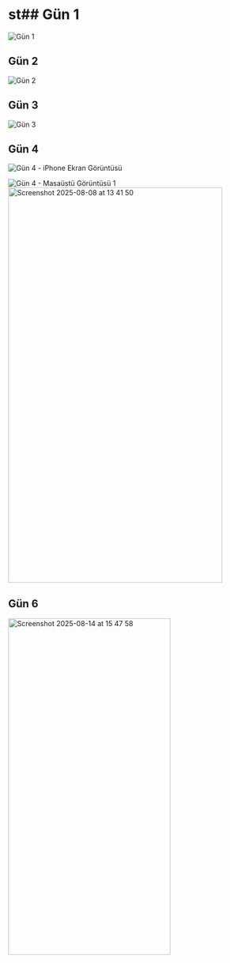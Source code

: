 # st## Gün 1  
![Gün 1](https://github.com/user-attachments/assets/fcef39a6-efa9-43b6-b8eb-cb3cc4705d51)

## Gün 2  
![Gün 2](https://github.com/user-attachments/assets/b5b21d6b-7b15-4369-b179-deb67f722a9f)

## Gün 3  
![Gün 3](https://github.com/user-attachments/assets/c9e6a6cb-c4d8-483a-99af-1195377af7ce)

## Gün 4

![Gün 4 - iPhone Ekran Görüntüsü](https://github.com/user-attachments/assets/91394605-f6fe-44c3-a169-e3a1c804de90)

![Gün 4 - Masaüstü Görüntüsü 1](https://github.com/user-attachments/assets/2731d7e2-463d-4386-9be8-64eed166cc55)
<img width="433" height="800" alt="Screenshot 2025-08-08 at 13 41 50" src="https://github.com/user-attachments/assets/fe71aad3-f753-4309-91b2-99f1868a6073" />

## Gün 6
   <img width="328" height="681" alt="Screenshot 2025-08-14 at 15 47 58" src="https://github.com/user-attachments/assets/5289d1fe-67b9-4719-ba19-07f560112ab6" />
